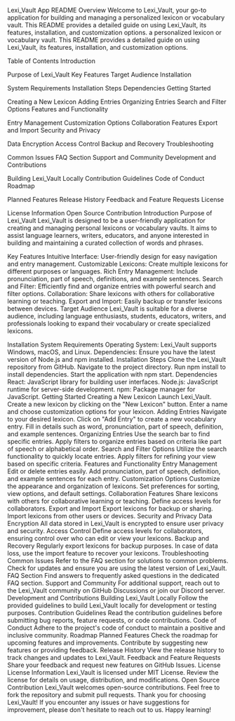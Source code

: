 
Lexi_Vault App README Overview Welcome to Lexi_Vault, your go-to application for building and managing a personalized lexicon or vocabulary vault. This README provides a detailed guide on using Lexi_Vault, its features, installation, and customization options.
a personalized lexicon or vocabulary vault. This README provides a detailed guide on using Lexi_Vault, its features, installation, and customization options.

Table of Contents
Introduction

Purpose of Lexi_Vault
Key Features
Target Audience
Installation

System Requirements
Installation Steps
Dependencies
Getting Started

Creating a New Lexicon
Adding Entries
Organizing Entries
Search and Filter Options
Features and Functionality

Entry Management
Customization Options
Collaboration Features
Export and Import
Security and Privacy

Data Encryption
Access Control
Backup and Recovery
Troubleshooting

Common Issues
FAQ Section
Support and Community
Development and Contributions

Building Lexi_Vault Locally
Contribution Guidelines
Code of Conduct
Roadmap

Planned Features
Release History
Feedback and Feature Requests
License

License Information
Open Source Contribution
Introduction
Purpose of Lexi_Vault
Lexi_Vault is designed to be a user-friendly application for creating and managing personal lexicons or vocabulary vaults. It aims to assist language learners, writers, educators, and anyone interested in building and maintaining a curated collection of words and phrases.

Key Features
Intuitive Interface: User-friendly design for easy navigation and entry management.
Customizable Lexicons: Create multiple lexicons for different purposes or languages.
Rich Entry Management: Include pronunciation, part of speech, definitions, and example sentences.
Search and Filter: Efficiently find and organize entries with powerful search and filter options.
Collaboration: Share lexicons with others for collaborative learning or teaching.
Export and Import: Easily backup or transfer lexicons between devices.
Target Audience
Lexi_Vault is suitable for a diverse audience, including language enthusiasts, students, educators, writers, and professionals looking to expand their vocabulary or create specialized lexicons.

Installation
System Requirements
Operating System: Lexi_Vault supports Windows, macOS, and Linux.
Dependencies: Ensure you have the latest version of Node.js and npm installed.
Installation Steps
Clone the Lexi_Vault repository from GitHub.
Navigate to the project directory.
Run npm install to install dependencies.
Start the application with npm start.
Dependencies
React: JavaScript library for building user interfaces.
Node.js: JavaScript runtime for server-side development.
npm: Package manager for JavaScript.
Getting Started
Creating a New Lexicon
Launch Lexi_Vault.
Create a new lexicon by clicking on the "New Lexicon" button.
Enter a name and choose customization options for your lexicon.
Adding Entries
Navigate to your desired lexicon.
Click on "Add Entry" to create a new vocabulary entry.
Fill in details such as word, pronunciation, part of speech, definition, and example sentences.
Organizing Entries
Use the search bar to find specific entries.
Apply filters to organize entries based on criteria like part of speech or alphabetical order.
Search and Filter Options
Utilize the search functionality to quickly locate entries.
Apply filters for refining your view based on specific criteria.
Features and Functionality
Entry Management
Edit or delete entries easily.
Add pronunciation, part of speech, definition, and example sentences for each entry.
Customization Options
Customize the appearance and organization of lexicons.
Set preferences for sorting, view options, and default settings.
Collaboration Features
Share lexicons with others for collaborative learning or teaching.
Define access levels for collaborators.
Export and Import
Export lexicons for backup or sharing.
Import lexicons from other users or devices.
Security and Privacy
Data Encryption
All data stored in Lexi_Vault is encrypted to ensure user privacy and security.
Access Control
Define access levels for collaborators, ensuring control over who can edit or view your lexicons.
Backup and Recovery
Regularly export lexicons for backup purposes.
In case of data loss, use the import feature to recover your lexicons.
Troubleshooting
Common Issues
Refer to the FAQ section for solutions to common problems.
Check for updates and ensure you are using the latest version of Lexi_Vault.
FAQ Section
Find answers to frequently asked questions in the dedicated FAQ section.
Support and Community
For additional support, reach out to the Lexi_Vault community on GitHub Discussions or join our Discord server.
Development and Contributions
Building Lexi_Vault Locally
Follow the provided guidelines to build Lexi_Vault locally for development or testing purposes.
Contribution Guidelines
Read the contribution guidelines before submitting bug reports, feature requests, or code contributions.
Code of Conduct
Adhere to the project's code of conduct to maintain a positive and inclusive community.
Roadmap
Planned Features
Check the roadmap for upcoming features and improvements.
Contribute by suggesting new features or providing feedback.
Release History
View the release history to track changes and updates to Lexi_Vault.
Feedback and Feature Requests
Share your feedback and request new features on GitHub Issues.
License
License Information
Lexi_Vault is licensed under MIT License.
Review the license for details on usage, distribution, and modifications.
Open Source Contribution
Lexi_Vault welcomes open-source contributions. Feel free to fork the repository and submit pull requests.
Thank you for choosing Lexi_Vault! If you encounter any issues or have suggestions for improvement, please don't hesitate to reach out to us. Happy learning!
